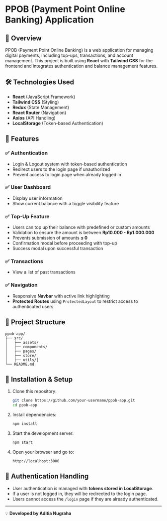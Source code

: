 # PPOB (Payment Point Online Banking) Application

## 📌 Overview
PPOB (Payment Point Online Banking) is a web application for managing digital payments, including top-ups, transactions, and account management. This project is built using **React** with **Tailwind CSS** for the frontend and integrates authentication and balance management features.

## 🛠️ Technologies Used
- **React** (JavaScript Framework)
- **Tailwind CSS** (Styling)
- **Redux** (State Management)
- **React Router** (Navigation)
- **Axios** (API Handling)
- **LocalStorage** (Token-based Authentication)

## 🚀 Features
### ✅ Authentication
- Login & Logout system with token-based authentication
- Redirect users to the login page if unauthorized
- Prevent access to login page when already logged in

### ✅ User Dashboard
- Display user information
- Show current balance with a toggle visibility feature

### ✅ Top-Up Feature
- Users can top up their balance with predefined or custom amounts
- Validation to ensure the amount is between **Rp10.000 - Rp1.000.000**
- Prevents submission of amounts **≤ 0**
- Confirmation modal before proceeding with top-up
- Success modal upon successful transaction

### ✅ Transactions
- View a list of past transactions

### ✅ Navigation
- Responsive **Navbar** with active link highlighting
- **Protected Routes** using `ProtectedLayout` to restrict access to authenticated users

## 📂 Project Structure
```
ppob-app/
├── src/
│   ├── assets/
│   ├── components/
│   ├── pages/
│   ├── store/
│   ├── utils/│
└── README.md
```

## 🔧 Installation & Setup
1. Clone this repository:
   ```bash
   git clone https://github.com/your-username/ppob-app.git
   cd ppob-app
   ```
2. Install dependencies:
   ```bash
   npm install
   ```
3. Start the development server:
   ```bash
   npm start
   ```
4. Open your browser and go to:
   ```
   http://localhost:3000
   ```

## 🔑 Authentication Handling
- User authentication is managed with **tokens stored in LocalStorage**.
- If a user is not logged in, they will be redirected to the login page.
- Users cannot access the `/login` page if they are already authenticated.

---
💡 **Developed by Aditia Nugraha**

